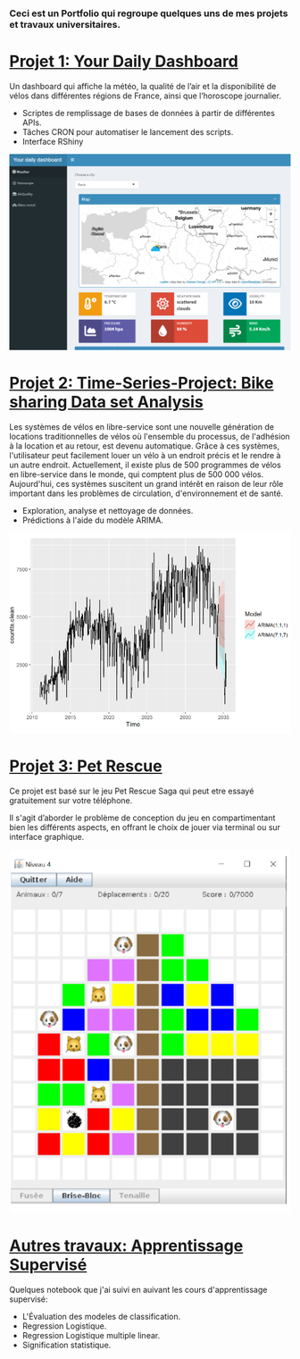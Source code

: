 

### Ceci est un Portfolio qui regroupe quelques uns de mes projets et travaux universitaires.

# [Projet 1: Your Daily Dashboard](https://github.com/hamel-amir/Dashboard-Meteo)
Un dashboard qui affiche la météo, la qualité de l’air et la disponibilité de vélos dans différentes régions de France, ainsi que l’horoscope journalier.
- Scriptes de remplissage de bases de données à partir de différentes APIs.
- Tâches CRON pour automatiser le lancement des scripts.
- Interface RShiny

![](/images/dashboard.png)

# [Projet 2: Time-Series-Project: Bike sharing Data set Analysis](https://github.com/NoorKhalal/Time-Series-Project)
Les systèmes de vélos en libre-service sont une nouvelle génération de locations traditionnelles de vélos où l'ensemble du processus, de l'adhésion à la location et au retour, est devenu automatique. Grâce à ces systèmes, l'utilisateur peut facilement louer un vélo à un endroit précis et le rendre à un autre endroit. Actuellement, il existe plus de 500 programmes de vélos en libre-service dans le monde, qui comptent plus de 500 000 vélos. Aujourd'hui, ces systèmes suscitent un grand intérêt en raison de leur rôle important dans les problèmes de circulation, d'environnement et de santé.
 - Exploration, analyse et nettoyage de données. 
 - Prédictions à l'aide du modèle ARIMA.

![](/images/arima.png)

# [Projet 3: Pet Rescue](https://github.com/NoorKhalal/Pet-Rescue)
Ce projet est basé sur le jeu Pet Rescue Saga qui peut etre essayé gratuitement sur votre téléphone.

Il s'agit d’aborder le problème de conception du jeu en compartimentant bien les différents aspects, en offrant le choix de jouer via terminal ou sur interface graphique.

![](/images/petRescue.png)

# [Autres travaux: Apprentissage Supervisé](https://github.com/NoorKhalal/Suppervised-ML/blob/main/README.md)
Quelques notebook que j'ai suivi en auivant les cours d'apprentissage supervisé:
- L'Évaluation des modeles de classification.
- Regression Logistique.
- Regression Logistique multiple linear.
- Signification statistique.
